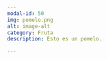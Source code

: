 ```yaml
---
modal-id: 50
img: pomelo.png
alt: image-alt
category: Fruta
description: Esto es un pomelo.

---
```

